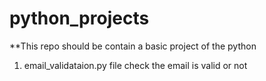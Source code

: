 # python_projects
  **This repo should be contain a basic project of the python 
  1. email_validataion.py file check the email is valid or not
